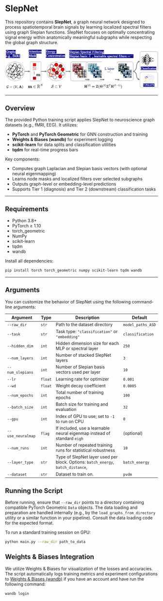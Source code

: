 # SlepNet

This repository contains **SlepNet**, a graph neural network designed to process spatiotemporal brain signals by learning localized spectral filters using graph Slepian functions. SlepNet focuses on optimally concentrating signal energy within anatomically meaningful subgraphs while respecting the global graph structure.

![SlepNet Architecture](assets/slepnet.png)

---

## Overview

The provided Python training script applies SlepNet to neuroscience graph datasets (e.g., fMRI, EEG). It utilizes:

- **PyTorch** and **PyTorch Geometric** for GNN construction and training  
- **Weights & Biases (wandb)** for experiment logging  
- **scikit-learn** for data splits and classification utilities  
- **tqdm** for real-time progress bars  

Key components:
- Computes graph Laplacian and Slepian basis vectors (with optional neural eigenmapping)  
- Learns node masks and localized filters over selected subgraphs  
- Outputs graph-level or embedding-level predictions  
- Supports Tier 1 (diagnosis) and Tier 2 (downstream) classification tasks  

---

## Requirements

- Python 3.8+
- PyTorch ≥ 1.10
- torch_geometric
- NumPy
- scikit-learn
- tqdm
- wandb

Install all dependencies:

```bash
pip install torch torch_geometric numpy scikit-learn tqdm wandb
```

---

## Arguments

You can customize the behavior of SlepNet using the following command-line arguments:

| Argument           | Type    | Description                                                                 | Default             |
|--------------------|---------|-----------------------------------------------------------------------------|---------------------|
| `--raw_dir`        | `str`   | Path to the dataset directory                                               | `model_paths_ASD`   |
| `--task`           | `str`   | Task type: `"classification"` or `"embedding"`                             | `classification`    |
| `--hidden_dim`     | `int`   | Hidden dimension size for each MLP or spectral layer                        | `250`               |
| `--num_layers`     | `int`   | Number of stacked SlepNet layers                                            | `3`                 |
| `--num_slepians`   | `int`   | Number of Slepian basis vectors used per layer                              | `10`                |
| `--lr`             | `float` | Learning rate for optimizer                                                 | `0.001`             |
| `--wd`             | `float` | Weight decay coefficient                                                    | `0.0005`            |
| `--num_epochs`     | `int`   | Total number of training epochs                                             | `100`               |
| `--batch_size`     | `int`   | Batch size for training and evaluation                                      | `32`                |
| `--gpu`            | `int`   | Index of GPU to use; set to `-1` to run on CPU                              | `0`                 |
| `--use_neuralmap`  | `flag`  | If included, use a learnable neural eigenmap instead of standard `eigh`     | (optional)          |
| `--num_runs`       | `int`   | Number of repeated training runs for statistical robustness                 | `10`                |
| `--layer_type`     | `str`   | Type of SlepNet layer used per block. Options: `batch_energy`, `batch_distance`, | `batch_energy`      |
| `--dataset`        | `str`   | Dataset to train on. |`pvdm`|

## Running the Script

Before running, ensure that `--raw_dir` points to a directory containing compatible PyTorch Geometric `Data` objects. The data loading and preparation are handled internally (e.g., by the `load_graphs_from_directory` utility or a similar function in your pipeline). Consult the data loading code for the expected format.

To run a standard training session on GPU:

```bash
python main.py --raw_dir path_to_data
```

## Weights & Biases Integration

We utilize Weights & Biases for visualization of the losses and accuracies. The script automatically logs training metrics and experiment configurations to [Weights & Biases (wandb)](https://wandb.ai/) if you have an account and have run the following command:

```bash
wandb login


